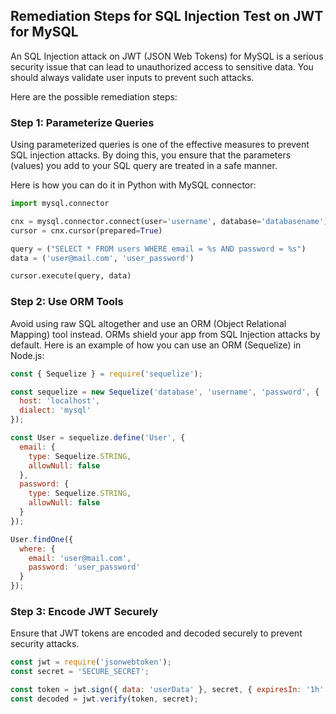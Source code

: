 

## Remediation Steps for SQL Injection Test on JWT for MySQL

An SQL Injection attack on JWT (JSON Web Tokens) for MySQL is a serious security issue that can lead to unauthorized access to sensitive data. You should always validate user inputs to prevent such attacks.

Here are the possible remediation steps:

### Step 1: Parameterize Queries
Using parameterized queries is one of the effective measures to prevent SQL injection attacks. By doing this, you ensure that the parameters (values) you add to your SQL query are treated in a safe manner.

Here is how you can do it in Python with MySQL connector:

```python
import mysql.connector

cnx = mysql.connector.connect(user='username', database='databasename')
cursor = cnx.cursor(prepared=True)

query = ("SELECT * FROM users WHERE email = %s AND password = %s")
data = ('user@mail.com', 'user_password')

cursor.execute(query, data)
```

### Step 2: Use ORM Tools
Avoid using raw SQL altogether and use an ORM (Object Relational Mapping) tool instead. ORMs shield your app from SQL Injection attacks by default. Here is an example of how you can use an ORM (Sequelize) in Node.js:

```javascript
const { Sequelize } = require('sequelize');

const sequelize = new Sequelize('database', 'username', 'password', {
  host: 'localhost',
  dialect: 'mysql'
});

const User = sequelize.define('User', {
  email: {
    type: Sequelize.STRING,
    allowNull: false
  },
  password: {
    type: Sequelize.STRING,
    allowNull: false
  }
});

User.findOne({
  where: {
    email: 'user@mail.com',
    password: 'user_password'
  }
});
```


### Step 3: Encode JWT Securely
Ensure that JWT tokens are encoded and decoded securely to prevent security attacks.

```javascript
const jwt = require('jsonwebtoken');
const secret = 'SECURE_SECRET';

const token = jwt.sign({ data: 'userData' }, secret, { expiresIn: '1h' });
const decoded = jwt.verify(token, secret);
```